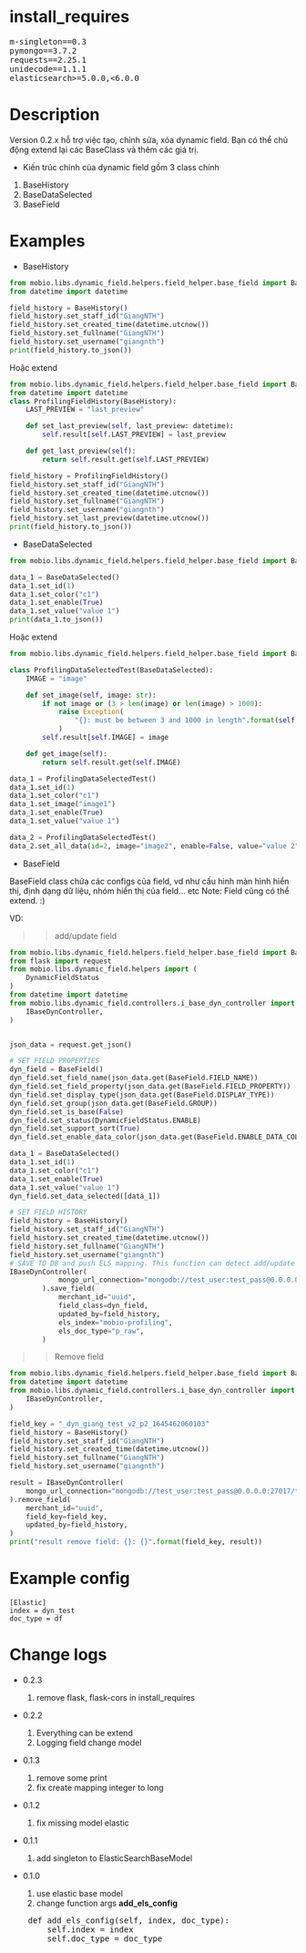 # install_requires
<pre>
m-singleton==0.3 
pymongo==3.7.2
requests==2.25.1
unidecode==1.1.1
elasticsearch>=5.0.0,<6.0.0
</pre>
# Description
Version 0.2.x hỗ trợ việc tạo, chỉnh sửa, xóa dynamic field. Bạn có thể chủ động extend lại các BaseClass và thêm các giá trị.

* Kiến trúc chính của dynamic field  gồm 3 class chính

1) BaseHistory
2) BaseDataSelected
3) BaseField

# Examples

* BaseHistory

```python
from mobio.libs.dynamic_field.helpers.field_helper.base_field import BaseHistory
from datetime import datetime

field_history = BaseHistory()
field_history.set_staff_id("GiangNTH")
field_history.set_created_time(datetime.utcnow())
field_history.set_fullname("GiangNTH")
field_history.set_username("giangnth")
print(field_history.to_json())
```
Hoặc extend

```python
from mobio.libs.dynamic_field.helpers.field_helper.base_field import BaseHistory
from datetime import datetime
class ProfilingFieldHistory(BaseHistory):
    LAST_PREVIEW = "last_preview"

    def set_last_preview(self, last_preview: datetime):
        self.result[self.LAST_PREVIEW] = last_preview

    def get_last_preview(self):
        return self.result.get(self.LAST_PREVIEW)

field_history = ProfilingFieldHistory()
field_history.set_staff_id("GiangNTH")
field_history.set_created_time(datetime.utcnow())
field_history.set_fullname("GiangNTH")
field_history.set_username("giangnth")
field_history.set_last_preview(datetime.utcnow())
print(field_history.to_json())
```
* BaseDataSelected
```python
from mobio.libs.dynamic_field.helpers.field_helper.base_field import BaseDataSelected

data_1 = BaseDataSelected()
data_1.set_id(1)
data_1.set_color("c1")
data_1.set_enable(True)
data_1.set_value("value 1")
print(data_1.to_json())
```
Hoặc extend

```python
from mobio.libs.dynamic_field.helpers.field_helper.base_field import BaseDataSelected

class ProfilingDataSelectedTest(BaseDataSelected):
    IMAGE = "image"

    def set_image(self, image: str):
        if not image or (3 > len(image) or len(image) > 1000):
            raise Exception(
                "{}: must be between 3 and 1000 in length".format(self.IMAGE)
            )
        self.result[self.IMAGE] = image

    def get_image(self):
        return self.result.get(self.IMAGE)

data_1 = ProfilingDataSelectedTest()
data_1.set_id(1)
data_1.set_color("c1")
data_1.set_image("image1")
data_1.set_enable(True)
data_1.set_value("value 1")

data_2 = ProfilingDataSelectedTest()
data_2.set_all_data(id=2, image="image2", enable=False, value="value 2", color="c2")
```

* BaseField

BaseField class chứa các configs của field, vd như cấu hình màn hình hiển thị, định dạng dữ liệu, nhóm hiển thị của field... etc
Note: Field cũng có thể extend. :)
    
VD: 
>> add/update field
```python
from mobio.libs.dynamic_field.helpers.field_helper.base_field import BaseField, BaseDataSelected, BaseHistory
from flask import request
from mobio.libs.dynamic_field.helpers import (
    DynamicFieldStatus
)
from datetime import datetime
from mobio.libs.dynamic_field.controllers.i_base_dyn_controller import (
    IBaseDynController,
)


json_data = request.get_json() 

# SET FIELD PROPERTIES
dyn_field = BaseField()
dyn_field.set_field_name(json_data.get(BaseField.FIELD_NAME))
dyn_field.set_field_property(json_data.get(BaseField.FIELD_PROPERTY))
dyn_field.set_display_type(json_data.get(BaseField.DISPLAY_TYPE))
dyn_field.set_group(json_data.get(BaseField.GROUP))
dyn_field.set_is_base(False)
dyn_field.set_status(DynamicFieldStatus.ENABLE)
dyn_field.set_support_sort(True)
dyn_field.set_enable_data_color(json_data.get(BaseField.ENABLE_DATA_COLOR))

data_1 = BaseDataSelected()
data_1.set_id(1)
data_1.set_color("c1")
data_1.set_enable(True)
data_1.set_value("value 1")
dyn_field.set_data_selected([data_1])

# SET FIELD HISTORY
field_history = BaseHistory()
field_history.set_staff_id("GiangNTH")
field_history.set_created_time(datetime.utcnow())
field_history.set_fullname("GiangNTH")
field_history.set_username("giangnth")
# SAVE TO DB and push ELS mapping. This function can detect add/update field 
IBaseDynController(
            mongo_url_connection="mongodb://test_user:test_pass@0.0.0.0:27017/test_db"
        ).save_field(
            merchant_id="uuid",
            field_class=dyn_field,
            updated_by=field_history,
            els_index="mobio-profiling",
            els_doc_type="p_raw",
        )
```

>> Remove field
```python
from mobio.libs.dynamic_field.helpers.field_helper.base_field import BaseHistory
from datetime import datetime
from mobio.libs.dynamic_field.controllers.i_base_dyn_controller import (
    IBaseDynController,
)

field_key = "_dyn_giang_test_v2_p2_1645462060103"
field_history = BaseHistory()
field_history.set_staff_id("GiangNTH")
field_history.set_created_time(datetime.utcnow())
field_history.set_fullname("GiangNTH")
field_history.set_username("giangnth")

result = IBaseDynController(
    mongo_url_connection="mongodb://test_user:test_pass@0.0.0.0:27017/test_db"
).remove_field(
    merchant_id="uuid",
    field_key=field_key,
    updated_by=field_history,
)
print("result remove field: {}: {}".format(field_key, result))
```

# Example config
```
[Elastic]
index = dyn_test
doc_type = df
```


# Change logs
* 0.2.3
    1) remove flask, flask-cors in install_requires
* 0.2.2
    1) Everything can be extend
    2) Logging field change model
* 0.1.3
    1) remove some print
    2) fix create mapping integer to long
* 0.1.2
    1) fix missing model elastic
*  0.1.1
    1) add singleton to ElasticSearchBaseModel

*  0.1.0
    1) use elastic base model
    2) change function args <b>add_els_config</b>
    <pre>
    def add_els_config(self, index, doc_type):
        self.index = index
        self.doc_type = doc_type
    </pre>
